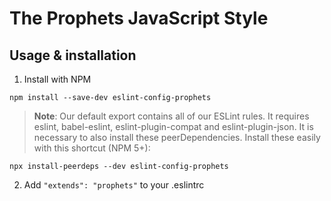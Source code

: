 # The Prophets JavaScript Style

## Usage & installation

1. Install with NPM

```
npm install --save-dev eslint-config-prophets
```

> **Note**: Our default export contains all of our ESLint rules. It requires eslint, babel-eslint, eslint-plugin-compat and eslint-plugin-json. It is necessary to also install these peerDependencies. Install these easily with this shortcut (NPM 5+):

```
npx install-peerdeps --dev eslint-config-prophets
```

2. Add `"extends": "prophets"` to your .eslintrc
